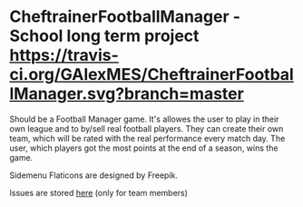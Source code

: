 # CheftrainerFootballManager - School long term project https://travis-ci.org/GAlexMES/CheftrainerFootballManager.svg?branch=master
Should be a Football Manager game. It's allowes the user to play in their own league and to by/sell real football players. They can create their own team, which will be rated with the real performance every match day. The user, which players got the most points at the end of a season, wins the game.

Sidemenu Flaticons are designed by Freepik.

Issues are stored [here](http://redmine.gamma-team.de/projects/cheftrainer-football-manager) (only for team members)
